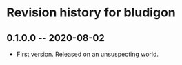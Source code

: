 # Revision history for bludigon

## 0.1.0.0 -- 2020-08-02

* First version. Released on an unsuspecting world.
